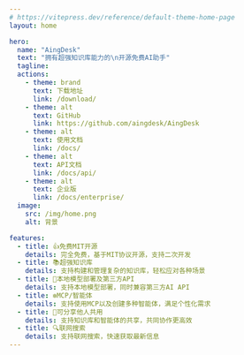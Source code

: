 ```yaml
---
# https://vitepress.dev/reference/default-theme-home-page
layout: home

hero:
  name: "AingDesk"
  text: "拥有超强知识库能力的\n开源免费AI助手"
  tagline: 
  actions:
    - theme: brand
      text: 下载地址
      link: /download/
    - theme: alt
      text: GitHub
      link: https://github.com/aingdesk/AingDesk
    - theme: alt
      text: 使用文档
      link: /docs/
    - theme: alt
      text: API文档
      link: /docs/api/
    - theme: alt
      text: 企业版
      link: /docs/enterprise/
  image:
    src: /img/home.png
    alt: 背景

features:
  - title: 👍免费MIT开源
    details: 完全免费，基于MIT协议开源，支持二次开发
  - title: 📚️超强知识库
    details: 支持构建和管理复杂的知识库，轻松应对各种场景
  - title: 🚀本地模型部署及第三方API
    details: 支持本地模型部署，同时兼容第三方AI API
  - title: ❇️MCP/智能体
    details: 支持使用MCP以及创建多种智能体，满足个性化需求
  - title: 🤝可分享他人共用
    details: 支持知识库和智能体的共享，共同协作更高效
  - title: 🔍️联网搜索
    details: 支持联网搜索，快速获取最新信息
---
```


